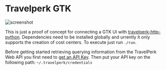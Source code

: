 # Travelperk GTK

![screenshot](https://user-images.githubusercontent.com/1571416/133923358-94624d95-aaf0-4021-a5f6-c26f78cf7e2b.png)

This is just a proof of concept for connecting a GTK UI with [travelperk-http-python](https://github.com/namelivia/travelperk-http-python/).
Dependencies need to be installed globally and urrently it only supports the creation of cost centers.
To execute just run `./run`.

Before getting started retrieving querying information from the TravelPerk Web API you first need to [get an API Key](https://developers.travelperk.com/reference#authentication).
Then put your API key on the following path: `~/.travelperk/credentials`

